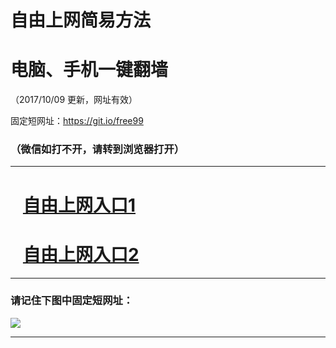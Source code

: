 ﻿# 自由上网简易方法

# 电脑、手机一键翻墙

（2017/10/09 更新，网址有效）

固定短网址：https://git.io/free99

### （微信如打不开，请转到浏览器打开）


***





# &nbsp;&nbsp; <a href="http://ft56052754.fwq-tz-1001.info/fwqtz01.html?t=100900118606 " target="_blank">自由上网入口1</a>
# &nbsp;&nbsp; <a href="http://ft1830129313.fwq-tz-1002.info/fwqtz02.html?t=100900130436 " target="_blank">自由上网入口2</a>
***

### 请记住下图中固定短网址：

<img src="https://s3-us-west-2.amazonaws.com/fwq-1001/yjfq-20170905okok.png" /> 


***

